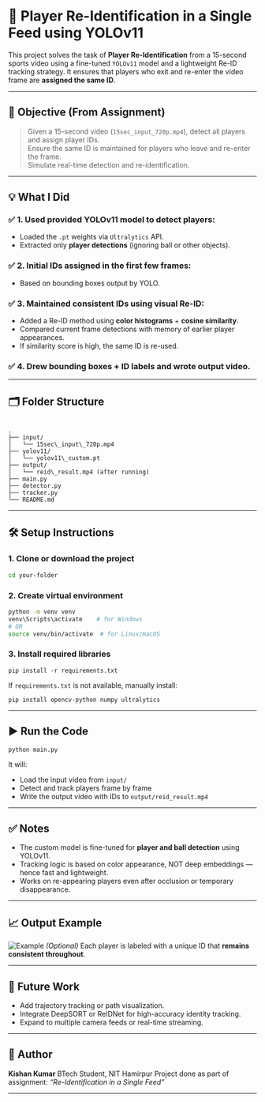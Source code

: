 # 🧠 Player Re-Identification in a Single Feed using YOLOv11

This project solves the task of **Player Re-Identification** from a 15-second sports video using a fine-tuned `YOLOv11` model and a lightweight Re-ID tracking strategy. It ensures that players who exit and re-enter the video frame are **assigned the same ID**.

---

## 🎯 Objective (From Assignment)

> Given a 15-second video (`15sec_input_720p.mp4`), detect all players and assign player IDs.  
> Ensure the same ID is maintained for players who leave and re-enter the frame.  
> Simulate real-time detection and re-identification.

---

## 💡 What I Did

### ✅ 1. **Used provided YOLOv11 model** to detect players:
- Loaded the `.pt` weights via `Ultralytics` API.
- Extracted only **player detections** (ignoring ball or other objects).

### ✅ 2. **Initial IDs assigned** in the first few frames:
- Based on bounding boxes output by YOLO.

### ✅ 3. **Maintained consistent IDs** using visual Re-ID:
- Added a Re-ID method using **color histograms** + **cosine similarity**.
- Compared current frame detections with memory of earlier player appearances.
- If similarity score is high, the same ID is re-used.

### ✅ 4. **Drew bounding boxes + ID labels** and wrote output video.

---

## 🗂️ Folder Structure

```

.
├── input/
│   └── 15sec\_input\_720p.mp4
├── yolov11/
│   └── yolov11\_custom.pt
├── output/
│   └── reid\_result.mp4 (after running)
├── main.py
├── detector.py
├── tracker.py
└── README.md

````

---

## 🛠️ Setup Instructions

### 1. Clone or download the project

```bash
cd your-folder
````

### 2. Create virtual environment

```bash
python -m venv venv
venv\Scripts\activate    # for Windows
# OR
source venv/bin/activate  # for Linux/macOS
```

### 3. Install required libraries


    pip install -r requirements.txt


If `requirements.txt` is not available, manually install:

    pip install opencv-python numpy ultralytics


---

## ▶️ Run the Code


    python main.py

It will:

* Load the input video from `input/`
* Detect and track players frame by frame
* Write the output video with IDs to `output/reid_result.mp4`

---

## ✅ Notes

* The custom model is fine-tuned for **player and ball detection** using YOLOv11.
* Tracking logic is based on color appearance, NOT deep embeddings — hence fast and lightweight.
* Works on re-appearing players even after occlusion or temporary disappearance.

---

## 📈 Output Example

![Example](output/sample_frame.jpg) *(Optional)*
Each player is labeled with a unique ID that **remains consistent throughout**.

---

## 🧠 Future Work

* Add trajectory tracking or path visualization.
* Integrate DeepSORT or ReIDNet for high-accuracy identity tracking.
* Expand to multiple camera feeds or real-time streaming.

---

## 🙌 Author

**Kishan Kumar**
BTech Student, NIT Hamirpur
Project done as part of assignment: *“Re-Identification in a Single Feed”*

---

